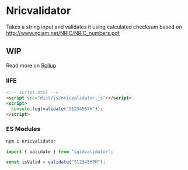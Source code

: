 # Nricvalidator

Takes a string input and validates it using calculated checksum based on http://www.ngiam.net/NRIC/NRIC_numbers.pdf

## WIP

Read more on [Rollup](https://javascript.plainenglish.io/rollup-commonjs-umd-c6d019cfead)

### IIFE

```html
<!-- script.html -->
<script src="dist/js/nricvalidator.js"></script>
<script>
  console.log(validate("S1234567H"));
</script>
```

### ES Modules

```bash
npm i nricvalidator
```

```jsx
import { validate } from "sgidvalidator";

const isValid = validate("S1234567H");
```
